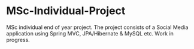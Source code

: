 # MSc-Individual-Project
MSc individual end of year project.  The project consists of a Social Media application using Spring MVC, JPA/Hibernate &amp; MySQL etc.  Work in progress.

